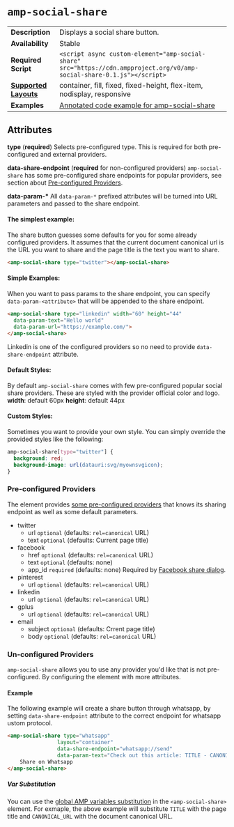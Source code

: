 <!---
Copyright 2016 The AMP HTML Authors. All Rights Reserved.

Licensed under the Apache License, Version 2.0 (the "License");
you may not use this file except in compliance with the License.
You may obtain a copy of the License at

      http://www.apache.org/licenses/LICENSE-2.0

Unless required by applicable law or agreed to in writing, software
distributed under the License is distributed on an "AS-IS" BASIS,
WITHOUT WARRANTIES OR CONDITIONS OF ANY KIND, either express or implied.
See the License for the specific language governing permissions and
limitations under the License.
-->

# <a name="amp-social-share"></a>`amp-social-share`

<table>
  <tr>
    <td class="col-fourty"><strong>Description</strong></td>
    <td>Displays a social share button.</td>
  </tr>
  <tr>
    <td class="col-fourty"><strong>Availability</strong></td>
    <td>
      Stable
    </td>
  </tr>
  <tr>
    <td class="col-fourty"><strong>Required Script</strong></td>
    <td>
      <div>
        <code>&lt;script async custom-element="amp-social-share" src="https://cdn.ampproject.org/v0/amp-social-share-0.1.js">&lt;/script></code>
      </div>
    </td>
  </tr>
  <tr>
    <td class="col-fourty"><strong><a href="https://www.ampproject.org/docs/guides/responsive/control_layout.html">Supported Layouts</a></strong></td>
    <td>container, fill, fixed, fixed-height, flex-item, nodisplay, responsive</td>
  </tr>
  <tr>
    <td class="col-fourty"><strong>Examples</strong></td>
    <td><a href="https://ampbyexample.com/components/amp-social-share/">Annotated code example for amp-social-share</a>
    </td>
  </tr>
</table>


## Attributes
**type** (__required__)
Selects pre-configured type. This is required for both pre-configured and external providers.

**data-share-endpoint** (__required__ for non-configured providers)
`amp-social-share` has some pre-configured share endpoints for popular providers, see section about [Pre-configured Providers](#pre-configured-providers). 

**data-param-\***
All `data-param-*` prefixed attributes will be turned into URL parameters and passed to the share endpoint.  

#### The simplest example:
The share button guesses some defaults for you for some already configured providers. It assumes that the current document canonical url is the URL you want to share and the page title is the text you want to share.
```html
<amp-social-share type="twitter"></amp-social-share>
```

#### Simple Examples:
When you want to pass params to the share endpoint, you can specify ```data-param-<attribute>``` that will be appended to the share endpoint.
```html
<amp-social-share type="linkedin" width="60" height="44"
  data-param-text="Hello world"
  data-param-url="https://example.com/">
</amp-social-share>
```

Linkedin is one of the configured providers so no need to provide `data-share-endpoint` attribute.

#### Default Styles:
By default `amp-social-share` comes with few pre-configured popular social share providers. These are styled with the provider official color and logo.
__width__: default 60px
__height__: default 44px

#### Custom Styles:
Sometimes you want to provide your own style. You can simply override the provided styles like the following: 
```css
amp-social-share[type="twitter"] {
  background: red;
  background-image: url(datauri:svg/myownsvgicon);
}
```

### Pre-configured Providers
The element provides [some pre-configured providers](0.1/amp-social-share-config.js) that knows its sharing endpoint as well as some default parameters. 

- twitter
    - url `optional` (defaults: `rel=canonical` URL)
    - text `optional` (defaults: Current page title)
- facebook
    - href `optional` (defaults: `rel=canonical` URL)
    - text `optional` (defaults: none)
    - app_id `required` (defaults: none) Required by [Facebook share dialog](https://developers.facebook.com/docs/sharing/reference/share-dialog).
- pinterest
    - url `optional` (defaults: `rel=canonical` URL)
- linkedin
    - url `optional` (defaults: `rel=canonical` URL)
- gplus
    - url `optional` (defaults: `rel=canonical` URL)
- email
    - subject `optional` (defaults: Crrent page title)
    - body `optional` (defaults: `rel=canonical` URL)

### Un-configured Providers
`amp-social-share` allows you to use any provider you'd like that is not pre-configured. By configuring the element with more attributes.

#### Example
The following example will create a share button through whatsapp, by setting `data-share-endpoint` attribute to the correct endpoint for whatsapp ustom protocol.
```html
<amp-social-share type="whatsapp"
                layout="container"
                data-share-endpoint="whatsapp://send"
                data-param-text="Check out this article: TITLE - CANONICAL_URL">
    Share on Whatsapp
</amp-social-share>
```

##### Var Substitution
You can use the [global AMP variables substitution](https://github.com/ampproject/amphtml/blob/master/spec/amp-var-substitutions.md) in the `<amp-social-share>` element. For exmaple, the above example will substitute `TITLE` with the page title and `CANONICAL_URL` with the document canonical URL.
